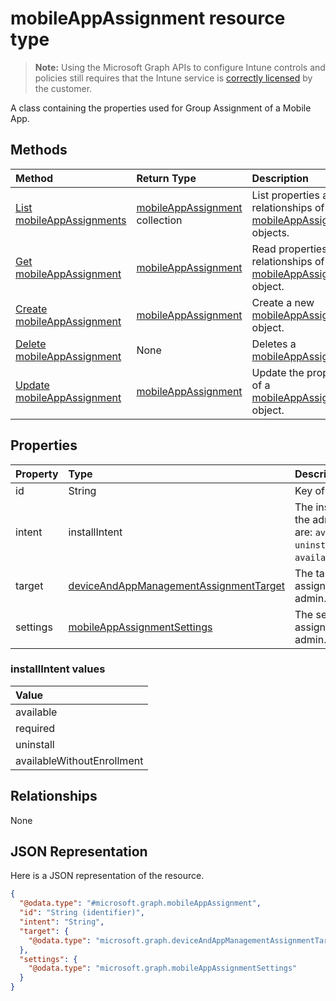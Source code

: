 # mobileAppAssignment resource type

> **Note:** Using the Microsoft Graph APIs to configure Intune controls and policies still requires that the Intune service is [correctly licensed](https://go.microsoft.com/fwlink/?linkid=839381) by the customer.

A class containing the properties used for Group Assignment of a Mobile App.
## Methods
|Method|Return Type|Description|
|:---|:---|:---|
|[List mobileAppAssignments](../api/intune_apps_mobileappassignment_list.md)|[mobileAppAssignment](../resources/intune_apps_mobileappassignment.md) collection|List properties and relationships of the [mobileAppAssignment](../resources/intune_apps_mobileappassignment.md) objects.|
|[Get mobileAppAssignment](../api/intune_apps_mobileappassignment_get.md)|[mobileAppAssignment](../resources/intune_apps_mobileappassignment.md)|Read properties and relationships of the [mobileAppAssignment](../resources/intune_apps_mobileappassignment.md) object.|
|[Create mobileAppAssignment](../api/intune_apps_mobileappassignment_create.md)|[mobileAppAssignment](../resources/intune_apps_mobileappassignment.md)|Create a new [mobileAppAssignment](../resources/intune_apps_mobileappassignment.md) object.|
|[Delete mobileAppAssignment](../api/intune_apps_mobileappassignment_delete.md)|None|Deletes a [mobileAppAssignment](../resources/intune_apps_mobileappassignment.md).|
|[Update mobileAppAssignment](../api/intune_apps_mobileappassignment_update.md)|[mobileAppAssignment](../resources/intune_apps_mobileappassignment.md)|Update the properties of a [mobileAppAssignment](../resources/intune_apps_mobileappassignment.md) object.|

## Properties
|Property|Type|Description|
|:---|:---|:---|
|id|String|Key of the entity.|
|intent|installIntent|The install intent defined by the admin. Possible values are: `available`, `required`, `uninstall`, `availableWithoutEnrollment`.|
|target|[deviceAndAppManagementAssignmentTarget](../resources/intune_apps_deviceandappmanagementassignmenttarget.md)|The target group assignment defined by the admin.|
|settings|[mobileAppAssignmentSettings](../resources/intune_apps_mobileappassignmentsettings.md)|The settings for target assignment defined by the admin.|

### installIntent values

| Value
|:-------------------------
| available
| required
| uninstall
| availableWithoutEnrollment


## Relationships
None
## JSON Representation
Here is a JSON representation of the resource.
<!--{
  "blockType": "resource",
  "keyProperty": "id",
  "baseType": "microsoft.graph.entity",
  "@odata.type": "microsoft.graph.mobileAppAssignment"
}-->
``` json
{
  "@odata.type": "#microsoft.graph.mobileAppAssignment",
  "id": "String (identifier)",
  "intent": "String",
  "target": {
    "@odata.type": "microsoft.graph.deviceAndAppManagementAssignmentTarget"
  },
  "settings": {
    "@odata.type": "microsoft.graph.mobileAppAssignmentSettings"
  }
}
```



